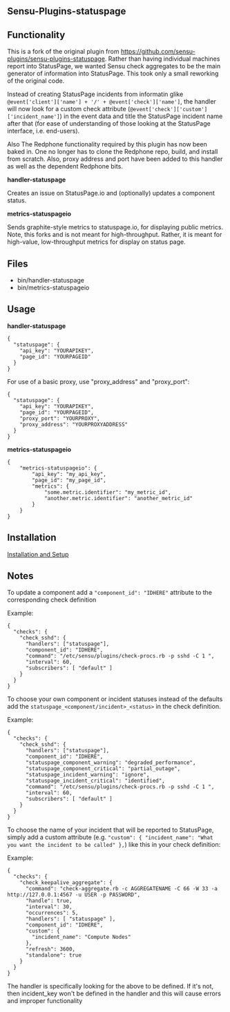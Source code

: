 ## Sensu-Plugins-statuspage

## Functionality

This is a fork of the original plugin from https://github.com/sensu-plugins/sensu-plugins-statuspage. Rather than having individual machines report into StatusPage, we wanted Sensu check aggregates to be the main generator of information into StatusPage. This took only a small reworking of the original code. 

Instead of creating StatusPage incidents from informatin glike `@event['client']['name'] + '/' + @event['check']['name']`, the handler will now look for a custom check attribute (`@event['check']['custom']['incident_name']`) in the event data and title the StatusPage incident name after that (for ease of understanding of those looking at the StatusPage interface, i.e. end-users).

Also The Redphone functionality required by this plugin has now been baked in. One no longer has to clone the Redphone repo, build, and install from scratch. Also, proxy address and port have been added to this handler as well as the dependent Redphone bits.

**handler-statuspage**

Creates an issue on StatusPage.io and (optionally) updates a component status.

**metrics-statuspageio**

Sends graphite-style metrics to statuspage.io, for displaying public metrics.  Note, this forks and is not meant for high-throughput.  Rather, it is meant for high-value, low-throughput metrics for display on status page.

## Files
 * bin/handler-statuspage
 * bin/metrics-statuspageio

## Usage

**handler-statuspage**
```
{
  "statuspage": {
    "api_key": "YOURAPIKEY",
    "page_id": "YOURPAGEID"
  }
}
```

For use of a basic proxy, use "proxy_address" and "proxy_port":
```
{
  "statuspage": {
    "api_key": "YOURAPIKEY",
    "page_id": "YOURPAGEID",
    "proxy_port": "YOURPROXY",
    "proxy_address": "YOURPROXYADDRESS"
  }
}
```

**metrics-statuspageio**
```
{
    "metrics-statuspageio": {
        "api_key": "my_api_key",
        "page_id": "my_page_id",
        "metrics": {
            "some.metric.identifier": "my_metric_id",
            "another.metric.identifier": "another_metric_id"
        }
    }
}
```
## Installation

[Installation and Setup](http://sensu-plugins.io/docs/installation_instructions.html)

## Notes

To update a component add a `"component_id": "IDHERE"` attribute to the corresponding check definition

Example:
```
{
  "checks": {
    "check_sshd": {
      "handlers": ["statuspage"],
      "component_id": "IDHERE",
      "command": "/etc/sensu/plugins/check-procs.rb -p sshd -C 1 ",
      "interval": 60,
      "subscribers": [ "default" ]
    }
  }
}
```

To choose your own component or incident statuses instead of the defaults add the `statuspage_<component/incident>_<status>` in the check definition.

Example:
```
{
  "checks": {
    "check_sshd": {
      "handlers": ["statuspage"],
      "component_id": "IDHERE",
      "statuspage_component_warning": "degraded_performance",
      "statuspage_component_critical": "partial_outage",
      "statuspage_incident_warning": "ignore",
      "statuspage_incident_critical": "identified",
      "command": "/etc/sensu/plugins/check-procs.rb -p sshd -C 1 ",
      "interval": 60,
      "subscribers": [ "default" ]
    }
  }
}
```

To choose the name of your incident that will be reported to StatusPage, simply add a custom attribute (e.g. `"custom": { "incident_name": "What you want the incident to be called" },`) like this in your check definition:

Example:
```
{
  "checks": {
    "check_keepalive_aggregate": {
      "command": "check-aggregate.rb -c AGGREGATENAME -C 66 -W 33 -a http://127.0.0.1:4567 -u USER -p PASSWORD",
      "handle": true,
      "interval": 30,
      "occurrences": 5,
      "handlers": [ "statuspage" ],
      "component_id": "IDHERE",
      "custom": {
        "incident_name": "Compute Nodes"
      },
      "refresh": 3600,
      "standalone": true
    }
  }
}   
```

The handler is specifically looking for the above to be defined. If it's not, then incident_key won't be defined in the handler and this will cause errors and improper functionality

